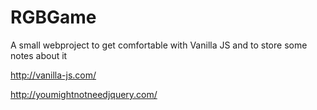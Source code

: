 # RGBGame
A small webproject to get comfortable with Vanilla JS and to store some notes about it

http://vanilla-js.com/

http://youmightnotneedjquery.com/

